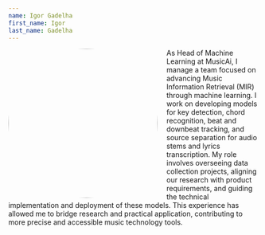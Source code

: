 ```yaml
---
name: Igor Gadelha
first_name: Igor
last_name: Gadelha
---
```

<!-- links: -->
<!--   - name: Profile -->
<!--     absolute_url: https://github.com -->

<img src="../../assets/headshots/igor_gadelha.jpeg" align="left" style="padding-right:15px; height:300px; width:300px; border-radius:50%;"/>

As Head of Machine Learning at MusicAi, I manage a team focused on advancing
Music Information Retrieval (MIR) through machine learning. I work on developing
models for key detection, chord recognition, beat and downbeat tracking, and
source separation for audio stems and lyrics transcription. My role involves
overseeing data collection projects, aligning our research with product
requirements, and guiding the technical implementation and deployment of these
models. This experience has allowed me to bridge research and practical
application, contributing to more precise and accessible music technology tools.

<br>
<br>
<br>
<br>
<br>
